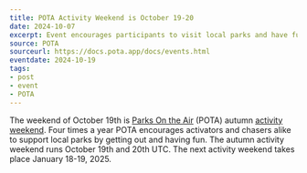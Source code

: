 ```yaml
---
title: POTA Activity Weekend is October 19-20
date: 2024-10-07
excerpt: Event encourages participants to visit local parks and have fun.
source: POTA
sourceurl: https://docs.pota.app/docs/events.html
eventdate: 2024-10-19
tags:
- post
- event
- POTA
---
```

The weekend of October 19th is [Parks On the Air](https://parksontheair.com/) (POTA) autumn [activity weekend](https://docs.pota.app/docs/events.html). Four times a year POTA encourages activators and chasers alike to support local parks by getting out and having fun. The autumn activity weekend runs October 19th and 20th UTC. The next activity weekend takes place January 18-19, 2025. 